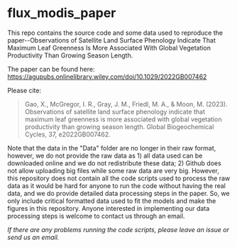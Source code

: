 # flux_modis_paper

This repo contains the source code and some data used to reproduce the paper--Observations of Satellite Land Surface Phenology Indicate That Maximum Leaf Greenness Is More Associated With Global Vegetation Productivity Than Growing Season Length.

The paper can be found here: https://agupubs.onlinelibrary.wiley.com/doi/10.1029/2022GB007462

Please cite:

> Gao, X., McGregor, I. R., Gray, J. M., Friedl, M. A., & Moon, M. (2023). Observations of satellite land surface phenology indicate that maximum leaf greenness is more associated with global vegetation productivity than growing season length. Global Biogeochemical Cycles, 37, e2022GB007462.

Note that the data in the "Data" folder are no longer in their raw format, however, we do not provide the raw data as 1) all data used can be downloaded online and we do not redistribute these data; 2) Github does not allow uploading big files while some raw data are very big. However, this repository does not contain all the code scripts used to process the raw data as it would be hard for anyone to run the code without having the real data, and we do provide detailed data processing steps in the paper. So, we only include critical formatted data used to fit the models and make the figures in this repository. Anyone interested in implementing our data processing steps is welcome to contact us through an email.

*If there are any problems running the code scripts, please leave an issue or send us an email.*
